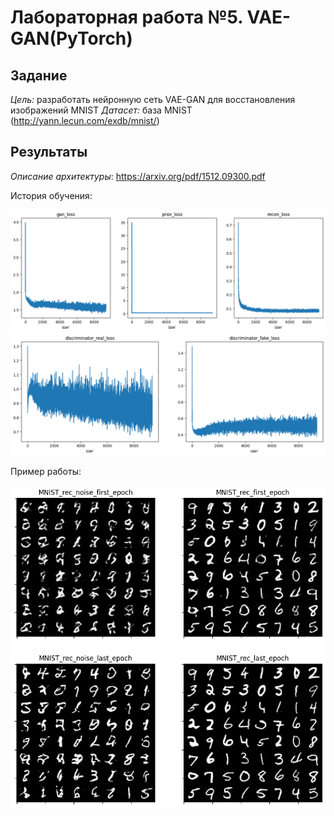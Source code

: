 # Лабораторная работа №5. VAE-GAN(PyTorch)
## Задание
*Цель:* разработать нейронную сеть VAE-GAN для восстановления изображений MNIST
*Датасет:* база MNIST (http://yann.lecun.com/exdb/mnist/)

## Результаты
*Описание архитектуры*: https://arxiv.org/pdf/1512.09300.pdf

История обучения:

![История обучения](images/gan_history.png?raw=true "history")
![История обучения](images/discriminator_history.png?raw=true "history")

Пример работы:

![Пример работы](images/result.png?raw=true "example")

